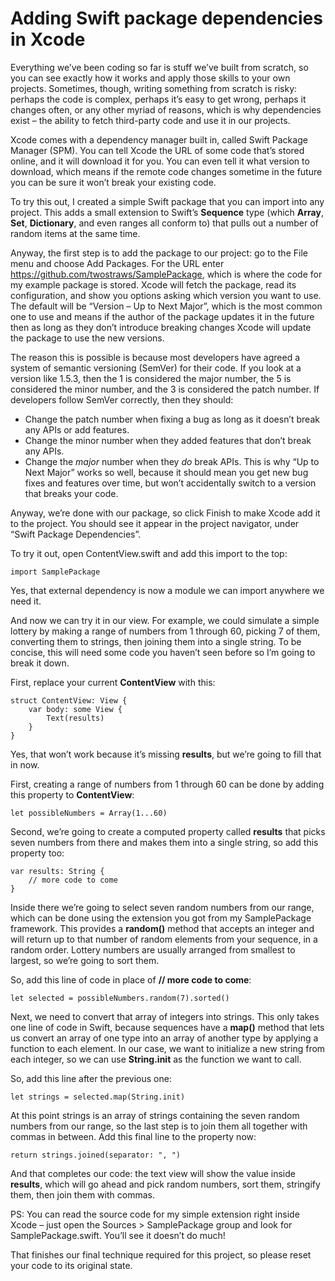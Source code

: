 # Adding Swift package dependencies in Xcode

Everything we’ve been coding so far is stuff we’ve built from scratch, so you can see exactly how it works and apply those skills to your own projects. Sometimes, though, writing something from scratch is risky: perhaps the code is complex, perhaps it’s easy to get wrong, perhaps it changes often, or any other myriad of reasons, which is why dependencies exist – the ability to fetch third-party code and use it in our projects.

Xcode comes with a dependency manager built in, called Swift Package Manager (SPM). You can tell Xcode the URL of some code that’s stored online, and it will download it for you. You can even tell it what version to download, which means if the remote code changes sometime in the future you can be sure it won’t break your existing code.

To try this out, I created a simple Swift package that you can import into any project. This adds a small extension to Swift’s **Sequence** type (which **Array**, **Set**, **Dictionary**, and even ranges all conform to) that pulls out a number of random items at the same time.

Anyway, the first step is to add the package to our project: go to the File menu and choose Add Packages. For the URL enter https://github.com/twostraws/SamplePackage, which is where the code for my example package is stored. Xcode will fetch the package, read its configuration, and show you options asking which version you want to use. The default will be “Version – Up to Next Major”, which is the most common one to use and means if the author of the package updates it in the future then as long as they don’t introduce breaking changes Xcode will update the package to use the new versions.

The reason this is possible is because most developers have agreed a system of semantic versioning (SemVer) for their code. If you look at a version like 1.5.3, then the 1 is considered the major number, the 5 is considered the minor number, and the 3 is considered the patch number. If developers follow SemVer correctly, then they should:

- Change the patch number when fixing a bug as long as it doesn’t break any APIs or add features.
- Change the minor number when they added features that don’t break any APIs.
- Change the *major* number when they *do* break APIs.
This is why “Up to Next Major” works so well, because it should mean you get new bug fixes and features over time, but won’t accidentally switch to a version that breaks your code.

Anyway, we’re done with our package, so click Finish to make Xcode add it to the project. You should see it appear in the project navigator, under “Swift Package Dependencies”.

To try it out, open ContentView.swift and add this import to the top:
```
import SamplePackage
```
Yes, that external dependency is now a module we can import anywhere we need it.

And now we can try it in our view. For example, we could simulate a simple lottery by making a range of numbers from 1 through 60, picking 7 of them, converting them to strings, then joining them into a single string. To be concise, this will need some code you haven’t seen before so I’m going to break it down.

First, replace your current **ContentView** with this:
```
struct ContentView: View {        
    var body: some View {
        Text(results)
    }
}
```
Yes, that won’t work because it’s missing **results**, but we’re going to fill that in now.

First, creating a range of numbers from 1 through 60 can be done by adding this property to **ContentView**:
```
let possibleNumbers = Array(1...60)
```
Second, we’re going to create a computed property called **results** that picks seven numbers from there and makes them into a single string, so add this property too:
```
var results: String {
    // more code to come
}
```
Inside there we’re going to select seven random numbers from our range, which can be done using the extension you got from my SamplePackage framework. This provides a **random()** method that accepts an integer and will return up to that number of random elements from your sequence, in a random order. Lottery numbers are usually arranged from smallest to largest, so we’re going to sort them.

So, add this line of code in place of **// more code to come**:
```
let selected = possibleNumbers.random(7).sorted()
```
Next, we need to convert that array of integers into strings. This only takes one line of code in Swift, because sequences have a **map()** method that lets us convert an array of one type into an array of another type by applying a function to each element. In our case, we want to initialize a new string from each integer, so we can use **String.init** as the function we want to call.

So, add this line after the previous one:
```
let strings = selected.map(String.init)
```
At this point strings is an array of strings containing the seven random numbers from our range, so the last step is to join them all together with commas in between. Add this final line to the property now:
```
return strings.joined(separator: ", ")
```
And that completes our code: the text view will show the value inside **results**, which will go ahead and pick random numbers, sort them, stringify them, then join them with commas.

PS: You can read the source code for my simple extension right inside Xcode – just open the Sources > SamplePackage group and look for SamplePackage.swift. You’ll see it doesn’t do much!

That finishes our final technique required for this project, so please reset your code to its original state.